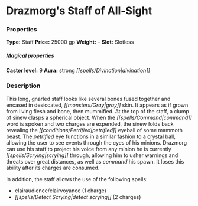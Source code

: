 ﻿---
Title: "Drazmorg's Staff of All-Sight"
Type: "Staff"
Price: "25000 gp"
Weight: "–"
Slot: "Slotless"
Caster level: "9"
Aura: "strong divination"
Description: |
  "This long, gnarled staff looks like several bones fused together and encased in desiccated, gray skin. It appears as if grown from living flesh and bone, then mummified. At the top of the staff, a clump of sinew clasps a spherical object. When the command word is spoken and two charges are expended, the sinew folds back revealing the petrified eyeball of some mammoth beast. The petrified eye functions in a similar fashion to a _crystal ball_, allowing the user to see events through the eyes of his minions. Drazmorg can use his staff to project his voice from any minion he is currently scrying through, allowing him to usher warnings and threats over great distances, as well as command his spawn. It loses this ability after its charges are consumed.
  In addition, the staff allows the use of the following spells:
  The staff is linked to Drazmorg and the seeping energy of the broken Seal. When Drazmorg dies, the staff bends and twists like a wounded snake, then shudders and becomes inert, its eye open and staring. The petrified eyeball retains some of its power, functioning as an _eye of scrying_, and can be pried or cut out of the "dead" staff without harming its abilities."
Crafting cost: "12500 gp"
Sources: "['Hungry are the Dead']"
---

# Drazmorg's Staff of All-Sight

### Properties

**Type:** Staff **Price:** 25000 gp **Weight:** – **Slot:** Slotless

##### Magical properties

**Caster level:** 9 **Aura:** strong _[[spells/Divination|divination]]_

### Description

This long, gnarled staff looks like several bones fused together and encased in desiccated, _[[monsters/Gray|gray]]_ skin. It appears as if grown from living flesh and bone, then mummified. At the top of the staff, a clump of sinew clasps a spherical object. When the _[[spells/Command|command]]_ word is spoken and two charges are expended, the sinew folds back revealing the _[[conditions/Petrified|petrified]]_ eyeball of some mammoth beast. The _petrified_ eye functions in a similar fashion to a crystal ball, allowing the user to see events through the eyes of his minions. Drazmorg can use his staff to project his voice from any minion he is currently _[[spells/Scrying|scrying]]_ through, allowing him to usher warnings and threats over great distances, as well as _command_ his spawn. It loses this ability after its charges are consumed.

In addition, the staff allows the use of the following spells:

* clairaudience/clairvoyance (1 charge)
* _[[spells/Detect Scrying|detect scrying]]_ (2 charges)